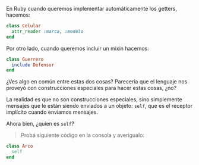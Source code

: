 En Ruby cuando queremos implementar automáticamente los getters, hacemos:

```ruby
class Celular
  attr_reader :marca, :modelo
end
```

Por otro lado, cuando queremos incluir un mixin hacemos:

```ruby
class Guerrero
  include Defensor
end
```

¿Ves algo en común entre estas dos cosas? Parecería que el lenguaje nos proveyó con construcciones especiales para hacer estas cosas, ¿no?

La realidad es que no son construcciones especiales, sino simplemente mensajes que le están siendo enviados a un objeto: `self`, que es el receptor implícito cuando enviamos mensajes.

Ahora bien, ¿quien es `self`?

> Probá siguiente código en la consola y averigualo:

```ruby
class Arco
  self
end
```

